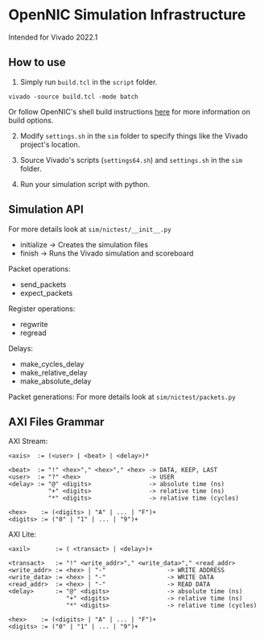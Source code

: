 # OpenNIC Simulation Infrastructure
Intended for Vivado 2022.1

## How to use
1. Simply run `build.tcl` in the `script` folder.
```
vivado -source build.tcl -mode batch
```
Or follow OpenNIC's shell build instructions [here](https://github.com/Xilinx/open-nic-shell?tab=readme-ov-file#how-to-build) for more information on build options.

2. Modify `settings.sh` in the `sim` folder to specify things like the Vivado project's location.

3. Source Vivado's scripts (`settings64.sh`) and `settings.sh` in the `sim` folder.

4. Run your simulation script with python.

## Simulation API
For more details look at `sim/nictest/__init__.py`

- initialize -> Creates the simulation files
- finish -> Runs the Vivado simulation and scoreboard

Packet operations:

- send_packets
- expect_packets

Register operations:

- regwrite
- regread

Delays:

- make_cycles_delay
- make_relative_delay
- make_absolute_delay

Packet generations:
For more details look at `sim/nictest/packets.py`

## AXI Files Grammar
AXI Stream:

```
<axis>  := (<user> | <beat> | <delay>)*

<beat>  := "!" <hex>"," <hex>"," <hex> -> DATA, KEEP, LAST
<user>  := "?" <hex>                   -> USER
<delay> := "@" <digits>                -> absolute time (ns)
           "+" <digits>                -> relative time (ns)
           "*" <digits>                -> relative time (cycles)

<hex>    := (<digits> | "A" | ... | "F")+
<digits> := ("0" | "1" | ... | "9")+
```

AXI Lite:

```
<axil>       := ( <transact> | <delay>)+

<transact>   := "!" <write_addr>"," <write_data>"," <read_addr>
<write_addr> := <hex> | "-"                 -> WRITE ADDRESS
<write_data> := <hex> | "-"                 -> WRITE DATA
<read_addr>  := <hex> | "-"                 -> READ DATA 
<delay>      := "@" <digits>                -> absolute time (ns)
                "+" <digits>                -> relative time (ns)
                "*" <digits>                -> relative time (cycles)

<hex>    := (<digits> | "A" | ... | "F")+
<digits> := ("0" | "1" | ... | "9")+
```
